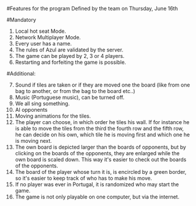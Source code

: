 #Features for the program
Defined by the team on Thursday, June 16th

#Mandatory

1. Local hot seat Mode.
2. Network Multiplayer Mode.
3. Every user has a name.
4. The rules of Azul are validated by the server.
5. The game can be played by 2, 3 or 4 players.
6. Restarting and forfeiting the game is possible.

#Additional:

7. Sound if tiles are taken or if they are moved one the board (like from one bag to another, or
   from the bag to the
   board etc..)
8. Music (Portuguese music), can be turned off.
9. We all sing something.
10. AI opponents
11. Moving animations for the tiles.
12. The player can choose, in which order he tiles his wall. If for instance he is able to move the
    tiles from the third
    the fourth row and the fifth row, he can decide on his own, which tile he is moving first and
    which one he is moving
    next.
13. The own board is depicted larger than the boards of opponents, but by clicking on the boards of
    the opponents, they
    are enlarged while the own board is scaled down. This way it's easier to check out the boards of
    the opponents.
14. The board of the player whose turn it is, is encircled by a green border, so it's easier to keep
    track of who has to
    make his move.
15. If no player was ever in Portugal, it is randomized who may start the game.
16. The game is not only playable on one computer, but via the internet.
